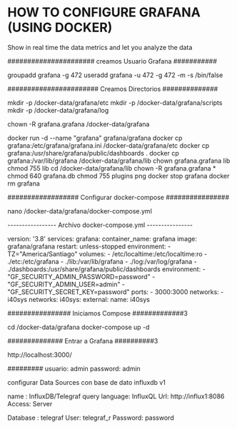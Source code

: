 # HOW TO CONFIGURE GRAFANA (USING DOCKER)
Show in real time the data metrics and let you analyze the data

###################### creamos Usuario Grafana ###########

groupadd grafana -g 472
useradd grafana -u 472 -g 472 -m -s /bin/false

####################### Creamos Directorios ##############

mkdir -p /docker-data/grafana/etc
mkdir -p /docker-data/grafana/scripts
mkdir -p /docker-data/grafana/log

chown -R grafana.grafana /docker-data/grafana

docker run -d --name "grafana" grafana/grafana 
docker cp grafana:/etc/grafana/grafana.ini /docker-data/grafana/etc
docker cp grafana:/usr/share/grafana/public/dashboards .
docker cp grafana:/var/lib/grafana /docker-data/grafana/lib
chown grafana.grafana lib
chmod 755 lib
cd /docker-data/grafana/lib
chown -R grafana.grafana *
chmod 640 grafana.db
chmod 755 plugins png
docker stop grafana
docker rm grafana

################## Configurar docker-compose ################

nano /docker-data/grafana/docker-compose.yml

----------------- Archivo docker-compose.yml ----------------

version: '3.8'
services:
 grafana:
   container_name:  grafana
   image: grafana/grafana
   restart: unless-stopped
   environment: 
      - TZ="America/Santiago"
   volumes:
      - /etc/localtime:/etc/localtime:ro
      - ./etc:/etc/grafana
      - ./lib:/var/lib/grafana
      - ./log:/var/log/grafana
      - ./dashboards:/usr/share/grafana/public/dashboards
   environment: 
      - "GF_SECURITY_ADMIN_PASSWORD=password"
      - "GF_SECURITY_ADMIN_USER=admin"
      - "GF_SECURITY_SECRET_KEY=password"
   ports:
      - 3000:3000
   networks:
      - i40sys
networks:
 i40sys:
   external:
     name: i40sys

################ Iniciamos Compose #############3

cd /docker-data/grafana
docker-compose up -d

############## Entrar a Grafana ##########3

http://localhost:3000/

######### 
usuario: admin
password: admin

configurar Data Sources con base de dato influxdb v1

name : InfluxDB/Telegraf
query language: InfluxQL
Url: http://influx1:8086
Access: Server

Database : telegraf
User: telegraf_r
Password: password
